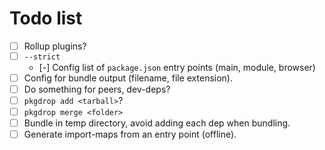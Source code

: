 # Todo list

- [ ] Rollup plugins?
- [ ] `--strict`
  - [-] Config list of `package.json` entry points (main, module, browser)
- [ ] Config for bundle output (filename, file extension).
- [ ] Do something for peers, dev-deps?
- [ ] `pkgdrop add <tarball>`?
- [ ] `pkgdrop merge <folder>`
- [ ] Bundle in temp directory, avoid adding each dep when bundling.
- [ ] Generate import-maps from an entry point (offline).
